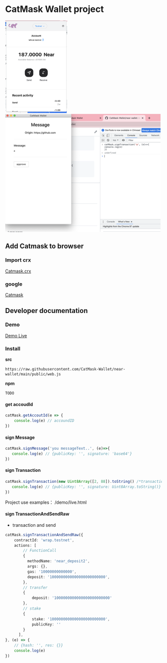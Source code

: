 # CatMask Wallet project

<img width="200" src="/readme/overView.png" />
<img width="500" src="/readme/message.png" />

## Add Catmask to browser

### Import crx

[Catmask.crx](https://github.com/CatMask-Wallet/near-wallet/blob/main/figpfhmohkmngdecpfpheomfdgekgiap_main.crx)
### google 

[Catmask](https://chrome.google.com/webstore/detail/catmask/figpfhmohkmngdecpfpheomfdgekgiap)


## Developer documentation

### Demo

[Demo Live](https://www.catmask.org/overview/development-demo)

### Install

**src**
 
 ```
 https://raw.githubusercontent.com/CatMask-Wallet/near-wallet/main/public/web.js
 ```

**npm**

```
TODO
```

#### get accoudId
```js
catMask.getAccoutId(e => {
    console.log(e) // accoundID
})
```
 #### sign Message
 ```js
catMask.signMessage('you messageText..', (e)=>{
    console.log(e) // {publicKey: '', signature: 'base64'}
})
 ```
 #### sign Transaction
 ```js
catMask.signTransaction(new Uint8Array([2, 88]).toString() /*transaction hash*/, (e)=>{
    console.log(e) // {publicKey: '', signature: Uint8Array.toString()}
})
```
Project use examples： /demo/live.html


#### sign TransactionAndSendRaw
* transaction and send
```ts
catMask.signTransactionAndSendRaw({
    contractId: 'wrap.testnet',
    actions: [
        // FunctionCall
        {
          methodName: 'near_deposit2',
          args: {},
          gas: '10000000000000',
          deposit: '1000000000000000000000000',
        },
        // transfer
        {
            deposit: '1000000000000000000000000'
        },
        // stake
        {
            stake: '1000000000000000000000000',
            publicKey: ''
        }
      ],
}, (e) => {
    // {hash: '', res: {}}
    console.log(e)
})
```
